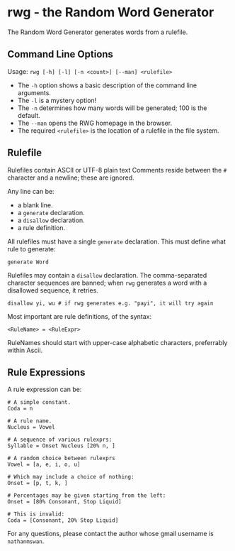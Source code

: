 rwg - the Random Word Generator
===============================
The Random Word Generator generates words from a rulefile.

Command Line Options
--------------------
Usage: `rwg [-h] [-l] [-n <count>] [--man] <rulefile>`

* The `-h` option shows a basic description of the command line arguments.
* The `-l` is a mystery option!
* The `-n` determines how many words will be generated; 100 is the default.
* The `--man` opens the RWG homepage in the browser.
* The required `<rulefile>` is the location of a rulefile in the file system.

Rulefile
--------
Rulefiles contain ASCII or UTF-8 plain text
Comments reside between the `#` character and a newline; these are ignored.

Any line can be:
* a blank line.
* a `generate` declaration.
* a `disallow` declaration.
* a rule definition.

All rulefiles must have a single `generate` declaration.
This must define what rule to generate:
    
    generate Word
    
Rulefiles may contain a `disallow` declaration.
The comma-separated character sequences are banned;
when `rwg` generates a word with a disallowed sequence, it retries.
    
    disallow yi, wu # if rwg generates e.g. "payi", it will try again
    

Most important are rule definitions, of the syntax:
    
    <RuleName> = <RuleExpr>
    
RuleNames should start with upper-case alphabetic characters, preferrably
within Ascii.

Rule Expressions
----------------
A rule expression can be:
    
    # A simple constant.
    Coda = n
    
    # A rule name.
    Nucleus = Vowel
    
    # A sequence of various rulexprs:
    Syllable = Onset Nucleus [20% n, ]
    
    # A random choice between rulexprs
    Vowel = [a, e, i, o, u]
    
    # Which may include a choice of nothing:
    Onset = [p, t, k, ]
    
    # Percentages may be given starting from the left:
    Onset = [80% Consonant, Stop Liquid]
    
    # This is invalid:
    Coda = [Consonant, 20% Stop Liquid]
    
For any questions, please contact the author whose gmail username is 
`nathanmswan`.
    
    

